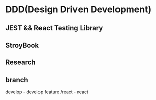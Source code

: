 # DDD(Design Driven Development)

## JEST && React Testing Library

## StroyBook


## Research
<!-- import { serviceWorker } from './server/browser';
serviceWorker.start({ onUnhandledRequest: 'bypass' }); -->


## branch
develop - develop
feature
  /react - react